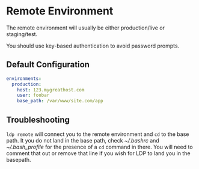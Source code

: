 # Remote Environment

The remote environment will usually be either production/live or staging/test.

You should use key-based authentication to avoid password prompts.

## Default Configuration

```yaml
environments:
  production:
    host: 123.mygreathost.com
    user: foobar
    base_path: /var/www/site.com/app
```

## Troubleshooting

`ldp remote` will connect you to the remote environment and `cd` to the base path.  It you do not land in the base path, check _~/.bashrc_ and _~/.bash_profile_ for the presence of a `cd` command in there.  You will need to comment that out or remove that line if you wish for LDP to land you in the basepath. 
